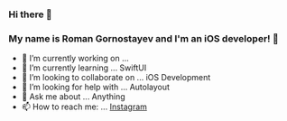 ### Hi there 👋

### My name is Roman Gornostayev and I'm an iOS developer! 👋


- 🔭 I’m currently working on ...
- 🌱 I’m currently learning ... SwiftUI
- 👯 I’m looking to collaborate on ... iOS Development
- 🤔 I’m looking for help with ... Autolayout
- 💬 Ask me about ... Anything
- 📫 How to reach me: ... [Instagram](https://www.instagram.com/romagornostay/)


